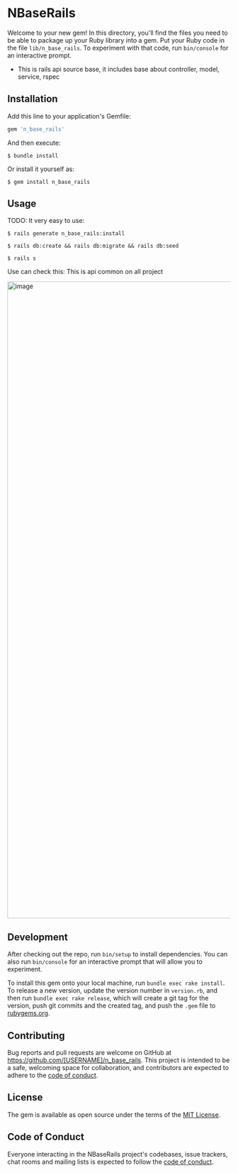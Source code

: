 # NBaseRails

Welcome to your new gem! In this directory, you'll find the files you need to be able to package up your Ruby library into a gem. Put your Ruby code in the file `lib/n_base_rails`. To experiment with that code, run `bin/console` for an interactive prompt.

* This is rails api source base, it includes base about controller, model, service, rspec 

## Installation

Add this line to your application's Gemfile:

```ruby
gem 'n_base_rails'
```

And then execute:

    $ bundle install

Or install it yourself as:

    $ gem install n_base_rails

## Usage

TODO: 
It very easy to use: 

```$ rails generate n_base_rails:install```

```$ rails db:create && rails db:migrate && rails db:seed```

```$ rails s```

Use can check this: This is api common on all project

<img width="1435" alt="image" src="https://user-images.githubusercontent.com/40078077/230737005-d0b9b30b-918f-4e33-825a-c3b6be3f4606.png">

 
## Development

After checking out the repo, run `bin/setup` to install dependencies. You can also run `bin/console` for an interactive prompt that will allow you to experiment.

To install this gem onto your local machine, run `bundle exec rake install`. To release a new version, update the version number in `version.rb`, and then run `bundle exec rake release`, which will create a git tag for the version, push git commits and the created tag, and push the `.gem` file to [rubygems.org](https://rubygems.org).

## Contributing

Bug reports and pull requests are welcome on GitHub at https://github.com/[USERNAME]/n_base_rails. This project is intended to be a safe, welcoming space for collaboration, and contributors are expected to adhere to the [code of conduct](https://github.com/[USERNAME]/n_base_rails/blob/master/CODE_OF_CONDUCT.md).

## License

The gem is available as open source under the terms of the [MIT License](https://opensource.org/licenses/MIT).

## Code of Conduct

Everyone interacting in the NBaseRails project's codebases, issue trackers, chat rooms and mailing lists is expected to follow the [code of conduct](https://github.com/[USERNAME]/n_base_rails/blob/master/CODE_OF_CONDUCT.md).
